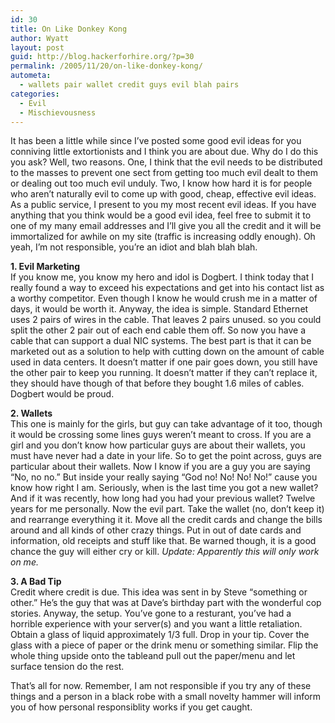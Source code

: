 ```yaml
---
id: 30
title: On Like Donkey Kong
author: Wyatt
layout: post
guid: http://blog.hackerforhire.org/?p=30
permalink: /2005/11/20/on-like-donkey-kong/
autometa:
  - wallets pair wallet credit guys evil blah pairs
categories:
  - Evil
  - Mischievousness
---
```

It has been a little while since I&#8217;ve posted some good evil ideas for you conniving little extortionists and I think you are about due. Why do I do this you ask? Well, two reasons. One, I think that the evil needs to be distributed to the masses to prevent one sect from getting too much evil dealt to them or dealing out too much evil unduly. Two, I know how hard it is for people who aren&#8217;t naturally evil to come up with good, cheap, effective evil ideas. As a public service, I present to you my most recent evil ideas. If you have anything that you think would be a good evil idea, feel free to submit it to one of my many email addresses and I&#8217;ll give you all the credit and it will be immortalized for awhile on my site (traffic is increasing oddly enough). Oh yeah, I&#8217;m not responsible, you&#8217;re an idiot and blah blah blah.  
<!--more-->

  
**1. Evil Marketing**  
If you know me, you know my hero and idol is Dogbert. I think today that I really found a way to exceed his expectations and get into his contact list as a worthy competitor. Even though I know he would crush me in a matter of days, it would be worth it. Anyway, the idea is simple. Standard Ethernet uses 2 pairs of wires in the cable. That leaves 2 pairs unused. so you could split the other 2 pair out of each end cable them off. So now you have a cable that can support a dual NIC systems. The best part is that it can be marketed out as a solution to help with cutting down on the amount of cable used in data centers. It doesn&#8217;t matter if one pair goes down, you still have the other pair to keep you running. It doesn&#8217;t matter if they can&#8217;t replace it, they should have though of that before they bought 1.6 miles of cables. Dogbert would be proud.

**2. Wallets**  
This one is mainly for the girls, but guy can take advantage of it too, though it would be crossing some lines guys weren&#8217;t meant to cross. If you are a girl and you don&#8217;t know how particular guys are about their wallets, you must have never had a date in your life. So to get the point across, guys are particular about their wallets. Now I know if you are a guy you are saying &#8220;No, no no.&#8221; But inside your really saying &#8220;God no! No! No! No!&#8221; cause you know how right I am. Seriously, when is the last time you got a new wallet? And if it was recently, how long had you had your previous wallet? Twelve years for me personally. Now the evil part. Take the wallet (no, don&#8217;t keep it) and rearrange everything it it. Move all the credit cards and change the bills around and all kinds of other crazy things. Put in out of date cards and information, old receipts and stuff like that. Be warned though, it is a good chance the guy will either cry or kill. *Update: Apparently this will only work on me.*

**3. A Bad Tip**  
Credit where credit is due. This idea was sent in by Steve &#8220;something or other.&#8221; He&#8217;s the guy that was at Dave&#8217;s birthday part with the wonderful cop stories. Anyway, the setup. You&#8217;ve gone to a resturant, you&#8217;ve had a horrible experience with your server(s) and you want a little retaliation. Obtain a glass of liquid approximately 1/3 full. Drop in your tip. Cover the glass with a piece of paper or the drink menu or something similar. Flip the whole thing upside onto the tableand pull out the paper/menu and let surface tension do the rest.

That&#8217;s all for now. Remember, I am not responsible if you try any of these things and a person in a black robe with a small novelty hammer will inform you of how personal responsiblity works if you get caught.